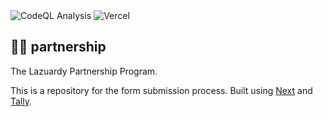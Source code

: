 <div>
  <img alt="CodeQL Analysis" src="https://github.com/lazuardy-tech/partnership/actions/workflows/github-code-scanning/codeql/badge.svg" />
  <img alt="Vercel" src="https://deploy-badge.vercel.app?url=https://partnership.lazuardy.tech&logo=vercel&name=vercel" />
</div>

## 🤝🏻 partnership

The Lazuardy Partnership Program.

This is a repository for the form submission process. Built using [Next](https://nextjs.org) and [Tally](https://tally.so).
